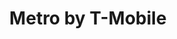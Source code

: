 ---
title: "Metro by T-Mobile"
url: /chicago-heights/metro-by-t-mobile-west-lincoln-highway/
shop: mobile phone
---
